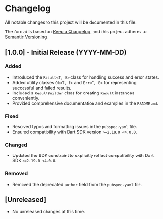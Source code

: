 # Changelog

All notable changes to this project will be documented in this file.

The format is based on [Keep a Changelog](https://keepachangelog.com/en/1.0.0/),
and this project adheres to [Semantic Versioning](https://semver.org/spec/v2.0.0.html).

## [1.0.0] - Initial Release (YYYY-MM-DD)

### Added
- Introduced the `Result<T, E>` class for handling success and error states.
- Added utility classes `Ok<T, E>` and `Err<T, E>` for representing successful and failed results.
- Included a `ResultBuilder` class for creating `Result` instances conveniently.
- Provided comprehensive documentation and examples in the `README.md`.

### Fixed
- Resolved typos and formatting issues in the `pubspec.yaml` file.
- Ensured compatibility with Dart SDK version `>=2.19.0 <4.0.0`.

### Changed
- Updated the SDK constraint to explicitly reflect compatibility with Dart SDK `>=2.19.0 <4.0.0`.

### Removed
- Removed the deprecated `author` field from the `pubspec.yaml` file.

## [Unreleased]

- No unreleased changes at this time.